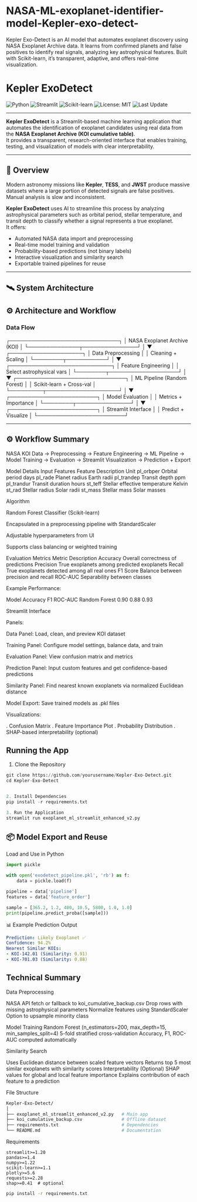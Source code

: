 # NASA-ML-exoplanet-identifier-model-Kepler-exo-detect-
Kepler Exo-Detect is an AI model that automates exoplanet discovery using NASA Exoplanet Archive data. It learns from confirmed planets and false positives to identify real signals, analyzing key astrophysical features. Built with Scikit-learn, it’s transparent, adaptive, and offers real-time visualization.

# Kepler ExoDetect

![Python](https://img.shields.io/badge/Python-3.9%2B-blue?logo=python)
![Streamlit](https://img.shields.io/badge/Streamlit-App-red?logo=streamlit)
![Scikit-learn](https://img.shields.io/badge/Scikit--learn-ML%20Pipeline-orange?logo=scikitlearn)
![License: MIT](https://img.shields.io/badge/License-MIT-green)
![Last Update](https://img.shields.io/badge/Last%20Updated-October%202025-lightgrey)

---

**Kepler ExoDetect** is a Streamlit-based machine learning application that automates the identification of exoplanet candidates using real data from the **NASA Exoplanet Archive (KOI cumulative table)**.  
It provides a transparent, research-oriented interface that enables training, testing, and visualization of models with clear interpretability.

---

## 🧩 Overview

Modern astronomy missions like **Kepler**, **TESS**, and **JWST** produce massive datasets where a large portion of detected signals are false positives. Manual analysis is slow and inconsistent.

**Kepler ExoDetect** uses AI to streamline this process by analyzing astrophysical parameters such as orbital period, stellar temperature, and transit depth to classify whether a signal represents a true exoplanet.  
It offers:
- Automated NASA data import and preprocessing  
- Real-time model training and validation  
- Probability-based predictions (not binary labels)  
- Interactive visualization and similarity search  
- Exportable trained pipelines for reuse  

---

## 🛰️ System Architecture



## ⚙️ Architecture and Workflow

### Data Flow

┌──────────────────────────────┐
│ NASA Exoplanet Archive (KOI) │
└──────────────┬───────────────┘
│
▼
┌────────────────────┐
│ Data Preprocessing │
│ Cleaning + Scaling │
└────────┬───────────┘
│
▼
┌────────────────────────────┐
│ Feature Engineering │
│ Select astrophysical vars │
└────────┬───────────────────┘
│
▼
┌──────────────────────────────┐
│ ML Pipeline (Random Forest) │
│ Scikit-learn + Cross-val │
└─────────┬────────────────────┘
│
▼
┌────────────────────────┐
│ Model Evaluation │
│ Metrics + Importance │
└────────┬───────────────┘
│
▼
┌────────────────────────┐
│ Streamlit Interface │
│ Predict + Visualize │
└────────────────────────┘


---

## ⚙️ Workflow Summary

NASA KOI Data → Preprocessing → Feature Engineering → ML Pipeline
→ Model Training → Evaluation → Streamlit Visualization → Prediction + Export


Model Details
Input Features
Feature	Description	Unit
pl_orbper	Orbital period	days
pl_rade	Planet radius	Earth radii
pl_trandep	Transit depth	ppm
pl_trandur	Transit duration	hours
st_teff	Stellar effective temperature	Kelvin
st_rad	Stellar radius	Solar radii
st_mass	Stellar mass	Solar masses

Algorithm

Random Forest Classifier (Scikit-learn)

Encapsulated in a preprocessing pipeline with StandardScaler

Adjustable hyperparameters from UI

Supports class balancing or weighted training

Evaluation Metrics
Metric	Description
Accuracy	Overall correctness of predictions
Precision	True exoplanets among predicted exoplanets
Recall	True exoplanets detected among all real ones
F1 Score	Balance between precision and recall
ROC-AUC	Separability between classes

Example Performance:

Model	Accuracy	F1	ROC-AUC
Random Forest	0.90	0.88	0.93

Streamlit Interface

Panels:

Data Panel: Load, clean, and preview KOI dataset

Training Panel: Configure model settings, balance data, and train

Evaluation Panel: View confusion matrix and metrics

Prediction Panel: Input custom features and get confidence-based predictions

Similarity Panel: Find nearest known exoplanets via normalized Euclidean distance

Model Export: Save trained models as .pkl files

Visualizations:

. Confusion Matrix
. Feature Importance Plot
. Probability Distribution
. SHAP-based interpretability (optional)

## Running the App
1. Clone the Repository
```python
git clone https://github.com/yourusername/Kepler-Exo-Detect.git
cd Kepler-Exo-Detect


2. Install Dependencies
pip install -r requirements.txt

3. Run the Application
streamlit run exoplanet_ml_streamlit_enhanced_v2.py
```

## 📦 Model Export and Reuse

Load and Use in Python
```python
import pickle

with open('exodetect_pipeline.pkl', 'rb') as f:
    data = pickle.load(f)

pipeline = data['pipeline']
features = data['feature_order']

sample = [365.2, 1.2, 400, 10.5, 5800, 1.0, 1.0]
print(pipeline.predict_proba([sample]))
```

📊 Example Prediction Output
```yaml
Prediction: Likely Exoplanet ✅
Confidence: 94.2%
Nearest Similar KOIs:
- KOI-142.01 (Similarity: 0.91)
- KOI-701.03 (Similarity: 0.88)
```

## Technical Summary
Data Preprocessing

NASA API fetch or fallback to koi_cumulative_backup.csv
Drop rows with missing astrophysical parameters
Normalize features using StandardScaler
Option to upsample minority class

Model Training
Random Forest (n_estimators=200, max_depth=15, min_samples_split=4)
5-fold stratified cross-validation
Accuracy, F1, ROC-AUC computed automatically

Similarity Search

Uses Euclidean distance between scaled feature vectors
Returns top 5 most similar exoplanets with similarity scores
Interpretability (Optional)
SHAP values for global and local feature importance
Explains contribution of each feature to a prediction

File Structure
```bash
Kepler-Exo-Detect/
│
├── exoplanet_ml_streamlit_enhanced_v2.py   # Main app
├── koi_cumulative_backup.csv               # Offline dataset
├── requirements.txt                        # Dependencies
└── README.md                               # Documentation
```

Requirements
```text
streamlit>=1.20
pandas>=1.4
numpy>=1.22
scikit-learn>=1.1
plotly>=5.6
requests>=2.28
shap>=0.41  # optional
```
```bash
pip install -r requirements.txt
```


















